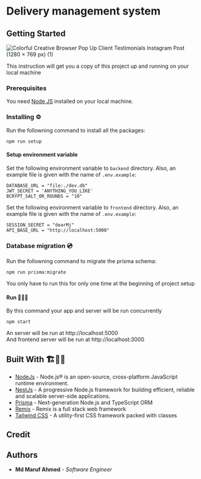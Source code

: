 # Delivery management system

<!-- ### [Demo](https://basic-express-authentication.herokuapp.com/) -->


## Getting Started
![Colorful Creative Browser Pop Up Client Testimonials Instagram Post (1280 × 769 px) (1)](https://github.com/maruffahmed/Delivery-management-system/assets/39343312/3e78e58d-d621-4c8a-ad9f-239c3cc36927)


This instruction will get you a copy of this project up and running on your local machine

### Prerequisites

You need [Node JS](https://nodejs.org) installed on your local machine.

### Installing ⚙️

Run the followning command to install all the packages:

```
npm run setup
```

#### Setup environment variable

Set the following environment variable to `backend` directory. Also, an example file is given with the name of `.env.example`:

```
DATABASE_URL = "file:./dev.db"
JWT_SECRET = 'ANYTHING_YOU_LIKE'
BCRYPT_SALT_OR_ROUNDS = "10"
```

Set the following environment variable to `frontend` directory. Also, an example file is given with the name of `.env.example`:

```
SESSION_SECRET = "dearMj"
API_BASE_URL = "http://localhost:5000"
```

### Database migration 💿

Run the followning command to migrate the prisma schema:

```
npm run prisma:migrate
```

You only have to run this for only one time at the beginning of project setup

#### Run 🏃🏻‍♂️

By this command your app and server will be run concurrently

```
npm start
```

An server will be run at http://localhost:5000 <br/>
And frontend server will be run at http://localhost:3000

## Built With 🏗️👷🏻

-   [NodeJs](https://nodejs.org/en/) - Node.js® is an open-source, cross-platform JavaScript runtime environment.
-   [NestJs](https://nestjs.com/) - A progressive Node.js framework for building efficient, reliable and scalable server-side applications.
-   [Prisma](https://nestjs.com/) - Next-generation Node.js and TypeScript ORM
-   [Remix](https://remix.run/) - Remix is a full stack web framework
-   [Tailwind CSS](https://tailwindcss.com/) - A utility-first CSS framework packed with classes

## Credit

## Authors

-   **Md Maruf Ahmed** - _Software Engineer_
